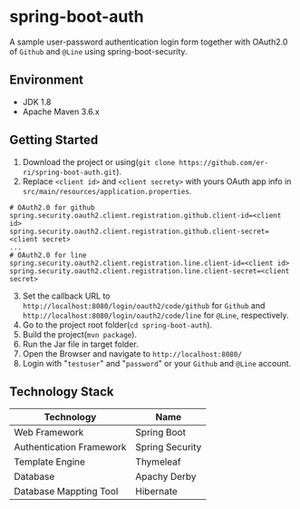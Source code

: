 # spring-boot-auth
A sample user-password authentication login form together with OAuth2.0 of `Github` and `@Line` using spring-boot-security.

## Environment
* JDK 1.8
* Apache Maven 3.6.x

## Getting Started
1. Download the project or using(`git clone https://github.com/er-ri/spring-boot-auth.git`).
2. Replace `<client id>` and `<client secrety>` with yours OAuth app info in `src/main/resources/application.properties`.
```
# OAuth2.0 for github
spring.security.oauth2.client.registration.github.client-id=<client id>
spring.security.oauth2.client.registration.github.client-secret=<client secret>
...
# OAuth2.0 for line
spring.security.oauth2.client.registration.line.client-id=<client id>
spring.security.oauth2.client.registration.line.client-secret=<client secret>
```
3. Set the callback URL to `http://localhost:8080/login/oauth2/code/github` for `Github` and `http://localhost:8080/login/oauth2/code/line` for `@Line`, respectively.
4. Go to the project root folder(`cd spring-boot-auth`).
5. Build the project(`mvn package`).
6. Run the Jar file in target folder.
7. Open the Browser and navigate to `http://localhost:8080/`
8. Login with "`testuser`" and "`password`" or your `Github` and `@Line` account.

## Technology Stack
| Technology               | Name            |
|--------------------------|-----------------|
| Web Framework            | Spring Boot     |
| Authentication Framework | Spring Security |
| Template Engine          | Thymeleaf       |
| Database                 | Apachy Derby    |
| Database Mappting Tool   | Hibernate       |
